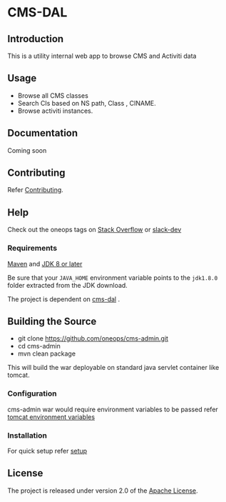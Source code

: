 # CMS-DAL
## Introduction

This is a utility internal web app to browse CMS and Activiti data 

## Usage

* Browse all CMS classes
* Search CIs based on NS path, Class , CINAME. 
* Browse activiti instances. 

## Documentation
Coming soon

## Contributing

Refer [Contributing][]. 

## Help

Check out the oneops tags on [Stack Overflow][] or [slack-dev][] 

### Requirements

[Maven][]  and [JDK 8  or later][JDK8 build] 

Be sure that your `JAVA_HOME` environment variable points to the `jdk1.8.0` folder
extracted from the JDK download.
 
The project is dependent on [cms-dal][] . 
 

## Building the Source

* git clone https://github.com/oneops/cms-admin.git
* cd cms-admin 
* mvn clean package 

This will build the war deployable on standard java servlet container like tomcat.

### Configuration

cms-admin war would require environment variables to be passed refer [tomcat environment variables][]  

### Installation
For quick setup refer [setup][] 


## License
The project is released under version 2.0 of the [Apache License](http://www.apache.org/licenses/LICENSE-2.0).



[Maven]: http://maven.apache.org/
[Git]: http://help.github.com/set-up-git-redirect
[JDK8 build]: http://www.oracle.com/technetwork/java/javase/downloads
[Apache License]: http://www.apache.org/licenses/LICENSE-2.0
[Stack Overflow]: http://stackoverflow.com/tags/oneops
[slack-dev]:https://oneops.slack.com/messages/devel/messages
[oo-commons]:../../../oo-commons
[cms-dal]:../../../cmsdal
[Oneops UI]:../../../display
[setup]:../../../setup
[Client]:../../../cli
[Contributing]:https://github.com/oneops/developer-doc/blob/master/_contribution/index.md
[tomcat environment variables]:../../../dev-tools/blob/master/setup-scripts/tom_setenv.sh
